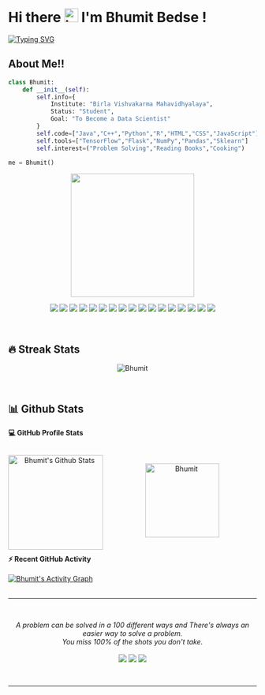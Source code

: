 # Hi there <img src="https://user-images.githubusercontent.com/1303154/88677602-1635ba80-d120-11ea-84d8-d263ba5fc3c0.gif" width="28px" alt="hi"> I'm Bhumit Bedse !
[![Typing SVG](https://readme-typing-svg.herokuapp.com/?color=F77222&size=30&multiline=false&width=700&lines=Welcome+To+Bhumit+Bedse's+Github+Profile;I%27m+Machine%20+Learning+Devloper;I%27m+Competitive+Programmer)](https://git.io/typing-svg)

## About Me!!
```python
class Bhumit:
    def __init__(self):
        self.info={
            Institute: "Birla Vishvakarma Mahavidhyalaya",
            Status: "Student",
            Goal: "To Become a Data Scientist"
        }
        self.code=["Java","C++","Python","R","HTML","CSS","JavaScript"]
        self.tools=["TensorFlow","Flask","NumPy","Pandas","Sklearn"]
        self.interest=("Problem Solving","Reading Books","Cooking")
       
me = Bhumit()
```
<div align='center'>
<img align="center" src="https://media.giphy.com/media/l0HlTy9x8FZo0XO1i/giphy.gif" width="250">
</div>

<p align="center">
<img src="https://img.shields.io/badge/TensorFlow-%23FF6F00.svg?style=for-the-badge&logo=TensorFlow&logoColor=white" />
<img src="https://img.shields.io/badge/scikit--learn-%23F7931E.svg?style=for-the-badge&logo=scikit-learn&logoColor=white" />
<img src="https://img.shields.io/badge/pandas-%23150458.svg?style=for-the-badge&logo=pandas&logoColor=white" />
<img src="https://img.shields.io/badge/Plotly-%233F4F75.svg?style=for-the-badge&logo=plotly&logoColor=white"/>
<img src="https://img.shields.io/badge/Django-092E20?style=for-the-badge&logo=django&logoColor=white" />
<img src="https://img.shields.io/badge/C%2B%2B-00599C?style=for-the-badge&logo=c%2B%2B&logoColor=white"/>
<img src="https://img.shields.io/badge/Bootstrap-563D7C?style=for-the-badge&logo=bootstrap&logoColor=white">
<img src="https://img.shields.io/badge/MongoDB-4EA94B?style=for-the-badge&logo=mongodb&logoColor=white">
<img src="https://img.shields.io/badge/Python-FFD43B?style=for-the-badge&logo=python&logoColor=darkgreen">
<img src="https://img.shields.io/badge/Git-F05032?style=for-the-badge&logo=git&logoColor=white">
<img src="https://img.shields.io/badge/Java-ED8B00?style=for-the-badge&logo=java&logoColor=white">
<img src="https://img.shields.io/badge/React-20232A?style=for-the-badge&logo=react&logoColor=61DAFB">
<img src="https://img.shields.io/badge/Markdown-000000?style=for-the-badge&logo=markdown&logoColor=white">
<img src="https://img.shields.io/badge/Flask-000000?style=for-the-badge&logo=flask&logoColor=white">
<img src="https://img.shields.io/badge/R-276DC3?style=for-the-badge&logo=r&logoColor=white">
<img src="https://img.shields.io/badge/Stack_Overflow-FE7A16?style=for-the-badge&logo=stack-overflow&logoColor=white">
<img src="https://img.shields.io/badge/Visual%20Studio%20Code-0078d7.svg?style=for-the-badge&logo=visual-studio-code&logoColor=white)">
</p>
<br>


## 🔥 Streak Stats
<p align="center"><img src="https://github-readme-streak-stats.herokuapp.com/?user=bhumitbedse&theme=gruvbox" alt="Bhumit" /></p>
<br>

## 📊 Github Stats
  <summary><b>💻 GitHub Profile Stats</b></summary>
  <br/>
  <p align="center">
    <img align='left' alt="Bhumit's Github Stats" src="https://github-readme-stats.vercel.app/api?username=bhumitbedse&show_icons=true&count_private=true&theme=gruvbox" height="192px"/></a>
<br/>
  &nbsp;
	  <img  src="https://github-readme-stats.vercel.app/api/top-langs?username=bhumitbedse&langs_count=10&show_icons=true&locale=en&layout=compact&theme=gruvbox" alt="Bhumit" height="150px"/>
  <br/>
  </p>
  <br>
  
<summary><b>⚡ Recent GitHub Activity</b></summary>
  <br/>
   <a href="https://github.com/7oSkaaa"><img alt="Bhumit's Activity Graph" src="https://activity-graph.herokuapp.com/graph?username=Bhumitbedse&custom_title=Bhumit%27s%20Contribution%20Graph&theme=gruvbox" /></a>
  <br>
  <br>
  <hr>
  <br>

<p align="center">
   <i>A problem can be solved in a 100 different ways and There's always an easier way to solve a problem.</i>
   <br>
   <i>You miss 100% of the shots you don't take.</i>
   <br>
<br>	
<a target="_blank" href="mailto:bhumitbedse40@gmail.com"><img src="https://img.shields.io/badge/-Gmail-D14836?style=for-the-badge&logo=Gmail&logoColor=white"></img></a>
<a target="_blank" href="https://www.linkedin.com/mwlite/in/bhumit-bedse-a049081a7"><img src="https://img.shields.io/badge/LinkedIn-0077B5?style=for-the-badge&logo=linkedin&logoColor=white"></img></a>
<a target="_blank" href="https://leetcode.com/Bhumit12/"><img src="https://img.shields.io/badge/-LeetCode-FFA116?style=for-the-badge&logo=LeetCode&logoColor=black"></img></a>
<br>
</p>
<br>
<hr>
<br>
